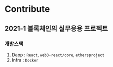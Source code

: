 # Contribute

## 2021-1 블록체인의 실무응용 프로젝트

### 개발스택
1. Dapp : `React`, `web3-react/core`, `ethersproject`
2. Infra : `Docker`
